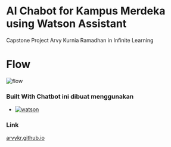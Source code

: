 # AI Chabot for Kampus Merdeka using Watson Assistant
Capstone Project Arvy Kurnia Ramadhan in Infinite Learning 

# Flow 

![flow](https://github.com/ArvyKR/arvykr.github.io/assets/95832640/9e35b30b-5be3-4ddb-884f-76dcd6bc1fae)


### Built With Chatbot ini dibuat menggunakan 

* [![watson][watson]][watson]

### Link
[arvykr.github.io](https://arvykr.github.io/)


  [watson]: https://img.shields.io/badge/watson-assistant-blue
